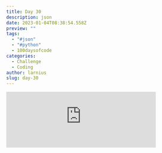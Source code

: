 ```yaml
---
title: Day 30
description: json
date: 2023-01-04T08:38:54.558Z
preview: ""
tags:
  - "#json"
  - "#python"
  - 100daysofcode
categories:
  - Challenge
  - Coding
author: larnius
slug: day-30
---
```

<iframe src="https://mastodontech.de/@larnius/109632312510917399/embed" class="mastodon-embed" style="max-width: 100%; border: 0" width="400" allowfullscreen="allowfullscreen"></iframe><script src="https://mastodontech.de/embed.js" async="async"></script>